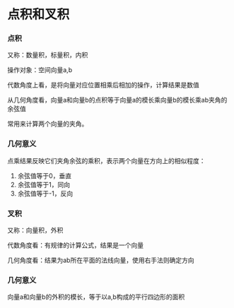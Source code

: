 # 点积和叉积

### 点积

又称：数量积，标量积，内积

操作对象：空间向量a,b

代数角度上看，是将向量对应位置相乘后相加的操作，计算结果是数值

从几何角度看，向量a和向量b的点积等于向量a的模长乘向量b的模长乘ab夹角的余弦值

常用来计算两个向量的夹角。

### 几何意义

点乘结果反映它们夹角余弦的乘积，表示两个向量在方向上的相似程度：
1. 余弦值等于0，垂直
2. 余弦值等于1，同向
3. 余弦值等于-1，反向

### 叉积

又称：向量积，外积

代数角度看：有规律的计算公式，结果是一个向量

几何角度看：结果为ab所在平面的法线向量，使用右手法则确定方向

### 几何意义

向量a和向量b的外积的模长，等于以a,b构成的平行四边形的面积

